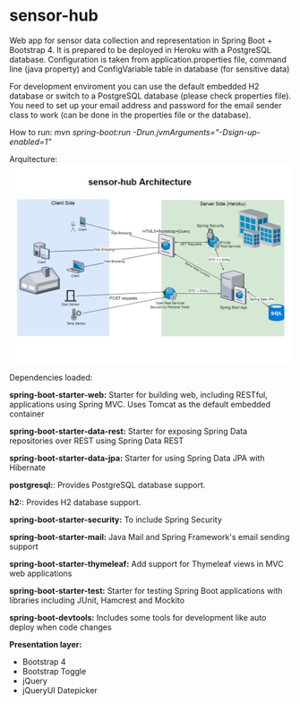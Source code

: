 # sensor-hub
Web app for sensor data collection and representation in Spring Boot + Bootstrap 4. 
It is prepared to be deployed in Heroku with a PostgreSQL database. 
Configuration is taken from application.properties file, command line (java property) and ConfigVariable table in database (for sensitive data)

For development enviroment you can use the default embedded H2 database or switch to a PostgreSQL database (please check properties file). 
You need to set up your email address and password for the email sender class to work (can be done in the properties file or the database).

How to run: *mvn spring-boot:run -Drun.jvmArguments="-Dsign-up-enabled=1"*

Arquitecture:
![Diagram](sensor-hub-architecture.PNG)

Dependencies loaded:

**spring-boot-starter-web:**
Starter for building web, including RESTful, applications using Spring MVC. Uses Tomcat as the default embedded container

**spring-boot-starter-data-rest:**
Starter for exposing Spring Data repositories over REST using Spring Data REST

**spring-boot-starter-data-jpa:**
Starter for using Spring Data JPA with Hibernate

**postgresql:**:
Provides PostgreSQL database support.

**h2:**:
Provides H2 database support.

**spring-boot-starter-security:**
To include Spring Security

**spring-boot-starter-mail:**
Java Mail and Spring Framework's email sending support

**spring-boot-starter-thymeleaf:**
Add support for Thymeleaf views in MVC web applications 

**spring-boot-starter-test:**
Starter for testing Spring Boot applications with libraries including JUnit, Hamcrest and Mockito

**spring-boot-devtools:**
Includes some tools for development like auto deploy when code changes
    
**Presentation layer:**
  * Bootstrap 4
  * Bootstrap Toggle
  * jQuery
  * jQueryUI Datepicker 
  
  
